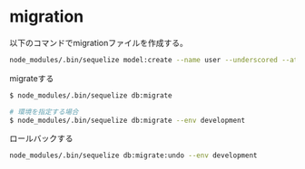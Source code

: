# migration
以下のコマンドでmigrationファイルを作成する。
```bash
node_modules/.bin/sequelize model:create --name user --underscored --attributes name:string,birth:date,country_code:integer
```

migrateする
```bash
$ node_modules/.bin/sequelize db:migrate

# 環境を指定する場合
$ node_modules/.bin/sequelize db:migrate --env development
```

ロールバックする
```bash
node_modules/.bin/sequelize db:migrate:undo --env development
```